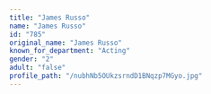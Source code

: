 ```yaml
---
title: "James Russo"
name: "James Russo"
id: "785"
original_name: "James Russo"
known_for_department: "Acting"
gender: "2"
adult: "false"
profile_path: "/nubhNb5OUkzsrndD1BNqzp7MGyo.jpg"
---
```

